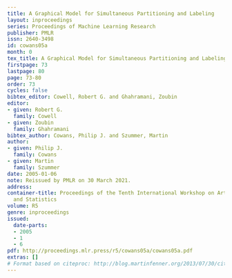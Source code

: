 ```yaml
---
title: A Graphical Model for Simultaneous Partitioning and Labeling
layout: inproceedings
series: Proceedings of Machine Learning Research
publisher: PMLR
issn: 2640-3498
id: cowans05a
month: 0
tex_title: A Graphical Model for Simultaneous Partitioning and Labeling
firstpage: 73
lastpage: 80
page: 73-80
order: 73
cycles: false
bibtex_editor: Cowell, Robert G. and Ghahramani, Zoubin
editor:
- given: Robert G.
  family: Cowell
- given: Zoubin
  family: Ghahramani
bibtex_author: Cowans, Philip J. and Szummer, Martin
author:
- given: Philip J.
  family: Cowans
- given: Martin
  family: Szummer
date: 2005-01-06
note: Reissued by PMLR on 30 March 2021.
address:
container-title: Proceedings of the Tenth International Workshop on Artificial Intelligence
  and Statistics
volume: R5
genre: inproceedings
issued:
  date-parts:
  - 2005
  - 1
  - 6
pdf: http://proceedings.mlr.press/r5/cowans05a/cowans05a.pdf
extras: []
# Format based on citeproc: http://blog.martinfenner.org/2013/07/30/citeproc-yaml-for-bibliographies/
---
```

